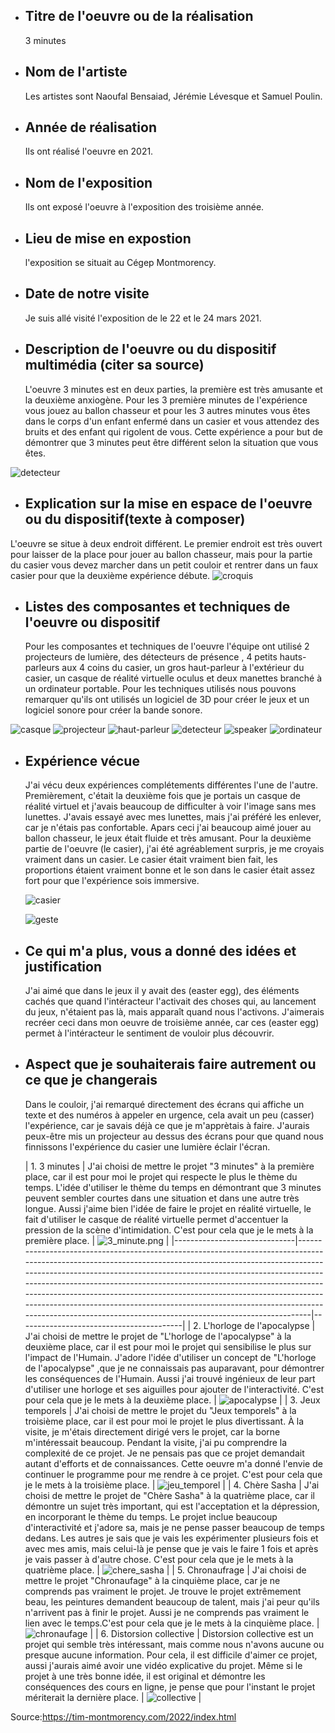 - ## Titre de l'oeuvre ou de la réalisation
   3 minutes

- ## Nom de l'artiste
  Les artistes sont Naoufal Bensaiad, Jérémie Lévesque et Samuel Poulin.

- ## Année de réalisation
  Ils ont réalisé l'oeuvre en 2021.

- ## Nom de l'exposition
  Ils ont exposé l'oeuvre à l'exposition des troisième année.

- ## Lieu de mise en expostion
  l'exposition se situait au Cégep Montmorency.

- ## Date de notre visite
  Je suis allé visité l'exposition de le 22 et le 24 mars 2021.

- ## Description de l'oeuvre ou du dispositif multimédia (citer sa source)
   L'oeuvre 3 minutes est en deux parties, la première est très amusante et la deuxième anxiogène. Pour les 3 première minutes de l'expérience vous jouez au ballon chasseur et pour les 3 autres minutes vous êtes dans le corps d'un enfant enfermé dans un casier et vous attendez des bruits et des enfant qui rigolent de vous. Cette expérience a pour but de démontrer que 3 minutes peut être différent selon la situation que vous êtes.
 
 
 ![detecteur](medias/image_fascicule.JPG)

- ## Explication sur la mise en espace de l'oeuvre ou du dispositif(texte à composer)
 L'oeuvre se situe à deux endroit différent. Le premier endroit est très ouvert pour laisser de la place pour jouer au ballon chasseur, mais pour la partie du casier vous devez marcher dans un petit couloir et rentrer dans un faux casier pour que la deuxième expérience débute.
![croquis](croquis/croquis.png)

- ## Listes des composantes et techniques de l'oeuvre ou dispositif
  Pour les composantes et techniques de l'oeuvre l'équipe ont utilisé 2 projecteurs de lumière, des détecteurs de présence , 4 petits hauts-parleurs aux 4 coins du casier, un gros haut-parleur à l'extérieur du casier, un casque de réalité virtuelle oculus et deux manettes branché à un ordinateur portable. Pour les techniques utilisés nous pouvons remarquer qu'ils ont utilisés un logiciel de 3D pour créer le jeux et un logiciel sonore pour créer la bande sonore.
   
 ![casque](medias/image_casque.JPG)
 ![projecteur](medias/image_projecteur.JPG)
 ![haut-parleur](medias/photo_haut_parleur.JPG)
 ![detecteur](medias/photo_detecteur.JPG)
 ![speaker](medias/photo_speaker.JPG)
 ![ordinateur](medias/image_ordinateur.JPG)
 

- ## Expérience vécue
  J'ai vécu deux expériences complétements différentes l'une de l'autre. Premièrement, c'était la deuxième fois que je portais un casque de réalité virtuel et j'avais beaucoup de difficulter à voir l'image sans mes lunettes. J'avais essayé avec mes lunettes, mais j'ai préféré les enlever, car je n'étais pas confortable. Apars ceci j'ai beaucoup aimé jouer au ballon chasseur, le jeux était fluide et très amusant. Pour la deuxième partie de l'oeuvre (le casier), j'ai été agréablement surpris, je me croyais vraiment dans un casier. Le casier était vraiment bien fait, les proportions étaient vraiment bonne et le son dans le casier était assez fort pour que l'expérience sois immersive.
  
  ![casier](medias/photo_casier.JPG)
  
  ![geste](medias/image_couloir.JPG)

- ## Ce qui m'a plus, vous a donné des idées et justification
  J'ai aimé que dans le jeux il y avait des (easter egg), des éléments cachés que quand l'intéracteur l'activait des choses qui, au lancement du jeux, n'étaient pas là, mais apparaît quand nous l'activons. J'aimerais recréer ceci dans mon oeuvre de troisième année, car ces (easter egg) permet à l'intéracteur le sentiment de vouloir plus découvrir.

- ## Aspect que je souhaiterais faire autrement ou ce que je changerais
  Dans le couloir, j'ai remarqué directement des écrans qui affiche un texte et des numéros à appeler en urgence, cela avait un peu (casser) l'expérience, car je savais déjà ce que je m'apprètais à faire. J'aurais peux-être mis un projecteur au dessus des écrans pour que quand nous finnissons l'expérience du casier une lumière éclair l'écran.
  
  
  | 1. 3 minutes                 | J'ai choisi de mettre le projet "3 minutes" à la première place, car il est pour moi le projet qui respecte le plus le thème du temps. L'idée d'utiliser le thème du temps en démontrant que 3 minutes peuvent sembler courtes dans une situation et dans une autre très longue. Aussi j'aime bien l'idée de faire le projet en réalité virtuelle, le fait d'utiliser le casque de réalité virtuelle permet d'accentuer la pression de la scène d'intimidation. C'est pour cela que je le mets à la première place.                             | ![3_minute.png](medias/3_minute.png)     |
|------------------------------|-----------------------------------------------------------------------------------------------------------------------------------------------------------------------------------------------------------------------------------------------------------------------------------------------------------------------------------------------------------------------------------------------------------------------------------------------------------------------------------------------------------------------------------------|-----------------------------------------|
| 2. L'horloge de l'apocalypse | J'ai choisi de mettre le projet de "L'horloge de l'apocalypse" à la deuxième place, car il est pour moi le projet qui sensibilise le plus sur l'impact de l'Humain. J'adore l'idée d'utiliser un concept de "L'horloge de l'apocalypse" ,que je ne connaissais pas auparavant, pour démontrer les conséquences de l'Humain. Aussi j'ai trouvé ingénieux de leur part d'utiliser une horloge et ses aiguilles pour ajouter de l'interactivité. C'est pour cela que je le mets à la deuxième place.                                         | ![apocalypse](medias/apocalypse.png)     |
| 3. Jeux temporels             | J'ai choisi de mettre le projet du "Jeux temporels" à la troisième place, car il est pour moi le projet le plus divertissant. À la visite, je m'étais directement dirigé vers le projet, car la borne m'intéressait beaucoup. Pendant la visite, j'ai pu comprendre la complexité de ce projet. Je ne pensais pas que ce projet demandait autant d'efforts et de connaissances. Cette oeuvre m'a donné l'envie de continuer le programme pour me rendre à ce projet.  C'est pour cela que je le mets à la troisième place.               | ![jeu_temporel](medias/jeu_temporel.png) |
| 4. Chère Sasha               | J'ai choisi de mettre le projet de "Chère Sasha" à la quatrième place, car il démontre un sujet très important, qui est l'acceptation et la dépression, en incorporant le thème du temps. Le projet inclue beaucoup d'interactivité et j'adore sa, mais je ne pense passer beaucoup de temps dedans. Les autres je sais que je vais les expérimenter plusieurs fois et avec mes amis, mais celui-là je pense que je vais le faire 1 fois et après je vais passer à d'autre chose. C'est pour cela que je le mets à la quatrième place. | ![chere_sasha](medias/chere_sasha.png)   |
| 5. Chronaufrage              | J'ai choisi de mettre le projet "Chronaufage" à la cinquième place, car je ne comprends pas vraiment le projet. Je trouve le projet extrêmement beau, les peintures demandent beaucoup de talent, mais j'ai peur qu'ils n'arrivent pas à finir le projet. Aussi je ne comprends pas vraiment le lien avec le temps.C'est pour cela que je le mets à la cinquième place.                                                                                                                                                                   | ![chronaufage](medias/chronaufage.png)       |
| 6. Distorsion collective     | Distorsion collective est un projet qui semble très intéressant, mais comme nous n'avons aucune ou presque aucune information. Pour cela, il est difficile d'aimer ce projet, aussi j'aurais aimé avoir une vidéo explicative du projet. Même si le projet à une très bonne idée, il est original et démontre les conséquences des cours en ligne, je pense que pour l'instant le projet mériterait la dernière place.                                                                                                                  | ![collective](medias/collective.png)     |

Source:https://tim-montmorency.com/2022/index.html
  
  

